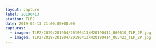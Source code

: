 ```yaml
---
layout: capture
label: 20190413
station: TLP2
date: 2019-04-13 21:00:00+00:00
capturas:
  - imagem: TLP2/2019/201904/20190413/M20190414_060610_TLP_2P.jpg
  - imagem: TLP2/2019/201904/20190413/M20190414_065423_TLP_2P.jpg
---
```


